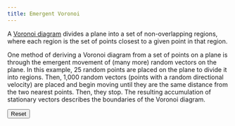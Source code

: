 ```yaml
---
title: Emergent Voronoi
---
```


A [Voronoi diagram](https://en.wikipedia.org/wiki/Voronoi_diagram) divides a plane into a set of non-overlapping regions, where each region is the set of points closest to a given point in that region.

One method of deriving a Voronoi diagram from a set of points on a plane is through the emergent movement of (many more) random vectors on the plane. In this example, 25 random points are placed on the plane to divide it into regions. Then, 1,000 random vectors (points with a random directional velocity) are placed and begin moving until they are the same distance from the two nearest points. Then, they stop. The resulting accumulation of stationary vectors describes the boundaries of the Voronoi diagram.

<script src="{{ site.baseurl }}/assets/flocc.js"></script>

<div id="container"></div>
<button id="reset">Reset</button>

<script>
const width = 600;
const height = 400;

const environment = new flocc.Environment();
const renderer = new flocc.CanvasRenderer(environment, { width, height });
renderer.mount('#container');

let pts;

function setup() {

    pts = [];
    while (environment.getAgents().length > 0) {
        environment.getAgents().pop();
    }

    while (pts.length < 25) {
        const pt = new flocc.Agent();
        pt.set('x', (Math.random() * width) | 0);
        pt.set('y', (Math.random() * height) | 0);
        pts.push(pt);
    }

    for (let i = 0; i < 1000; i++) {
        const agent = new flocc.Agent();

        agent.set('x', Math.random() * width);
        agent.set('y', Math.random() * height);
        agent.set('dir', Math.random() * 2 * Math.PI);
        agent.set('radius', Math.abs(flocc.utils.gaussian(2, 1)) + 0.75);  
        agent.addRule(tick);
        environment.addAgent(agent);
    }
}

function tick(agent) {
    
    let pt1 = null, pt2 = null;
    let d1 = Infinity, d2 = Infinity;

    const closest = [];
    
    pts.forEach(pt => {
        const d = flocc.utils.distance(agent, pt);
        if (d < d1) {
            if (pt1 !== null) {
                pt2 = pt1;
                d2 = d1;
            }
            pt1 = pt;
            d1 = d;
        }
    });

    if (Math.abs(d1 - d2) < 1.5) return;
        
    agent.set('x', agent.get('x') + 0.7 * Math.cos(agent.get('dir')));
    agent.set('y', agent.get('y') + 0.7 * Math.sin(agent.get('dir')));
}

function render() {

    environment.tick();

    // setTimeout(render, 200);
    window.requestAnimationFrame(render);
}

setup();
render();

document.getElementById('reset').addEventListener('click', setup);
</script>